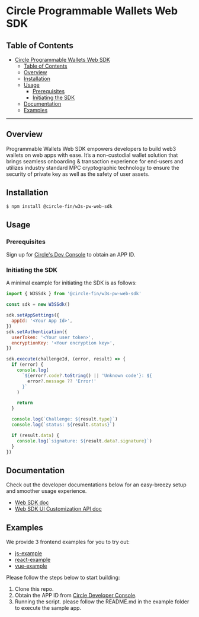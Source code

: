 # Circle Programmable Wallets Web SDK

## Table of Contents

- [Circle Programmable Wallets Web SDK](#circle-programmable-wallets-web-sdk)
  - [Table of Contents](#table-of-contents)
  - [Overview](#overview)
  - [Installation](#installation)
  - [Usage](#usage)
    - [Prerequisites](#prerequisites)
    - [Initiating the SDK](#initiating-the-sdk)
  - [Documentation](#documentation)
  - [Examples](#examples)

---

## Overview

Programmable Wallets Web SDK empowers developers to build web3 wallets on web apps with ease. It’s a non-custodial wallet solution that brings seamless onboarding & transaction experience for end-users and utilizes industry standard MPC cryptographic technology to ensure the security of private key as well as the safety of user assets.

## Installation

```bash
$ npm install @circle-fin/w3s-pw-web-sdk
```

## Usage

### Prerequisites

Sign up for [Circle's Dev Console](https://developers.circle.com/w3s/docs/circle-developer-account) to obtain an APP ID.

### Initiating the SDK

A minimal example for initiating the SDK is as follows:

```jsx
import { W3SSdk } from '@circle-fin/w3s-pw-web-sdk'

const sdk = new W3SSdk()

sdk.setAppSettings({
  appId: '<Your App Id>',
})
sdk.setAuthentication({
  userToken: '<Your user token>',
  encryptionKey: '<Your encryption key>',
})

sdk.execute(challengeId, (error, result) => {
  if (error) {
    console.log(
      `${error?.code?.toString() || 'Unknown code'}: ${
        error?.message ?? 'Error!'
      }`
    )

    return
  }

  console.log(`Challenge: ${result.type}`)
  console.log(`status: ${result.status}`)

  if (result.data) {
    console.log(`signature: ${result.data?.signature}`)
  }
})
```

## Documentation

Check out the developer documentations below for an easy-breezy setup and smoother usage experience.

- [Web SDK doc](https://developers.circle.com/w3s/docs/web)
- [Web SDK UI Customization API doc](https://developers.circle.com/w3s/docs/web-sdk-ui-customization-api)

## Examples

We provide 3 frontend examples for you to try out:

- [js-example](https://github.com/circlefin/w3s-pw-web-sdk/tree/master/examples/js-example)
- [react-example](https://github.com/circlefin/w3s-pw-web-sdk/tree/master/examples/react-example)
- [vue-example](https://github.com/circlefin/w3s-pw-web-sdk/tree/master/examples/vue-example)

Please follow the steps below to start building:

1. Clone this repo.
2. Obtain the APP ID from [Circle Developer Console](https://console.circle.com/).
3. Running the script. please follow the README.md in the example folder to execute the sample app.
